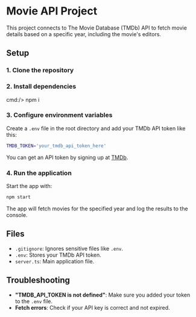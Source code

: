 # Movie API Project

This project connects to The Movie Database (TMDb) API to fetch movie details based on a specific year, including the movie's editors.

## Setup

### 1. Clone the repository

### 2. Install dependencies
   cmd:/> npm i

### 3. Configure environment variables

Create a `.env` file in the root directory and add your TMDb API token like this:

```bash
TMDB_TOKEN='your_tmdb_api_token_here'
```

You can get an API token by signing up at [TMDb](https://www.themoviedb.org/).

### 4. Run the application

Start the app with:

```bash
npm start
```

The app will fetch movies for the specified year and log the results to the console.

## Files

- `.gitignore`: Ignores sensitive files like `.env`.
- `.env`: Stores your TMDb API token.
- `server.ts`: Main application file.

## Troubleshooting

- **"TMDB_API_TOKEN is not defined"**: Make sure you added your token to the `.env` file.
- **Fetch errors**: Check if your API key is correct and not expired.

